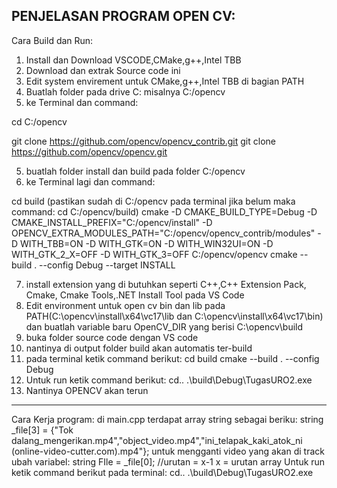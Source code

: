PENJELASAN PROGRAM OPEN CV:
---------------------------------------------------------------------------------------------------------------------------------------------------------------------------------------------------------------------
Cara Build dan Run:
1. Install dan Download VSCODE,CMake,g++,Intel TBB
2. Download dan extrak Source code ini
3. Edit system envirement untuk CMake,g++,Intel TBB di bagian PATH
4. Buatlah folder pada drive C: misalnya C:/opencv
5. ke Terminal dan command:
   
cd C:/opencv

git clone https://github.com/opencv/opencv_contrib.git
git clone https://github.com/opencv/opencv.git

5. buatlah folder install dan build pada folder C:/opencv
6. ke Terminal lagi dan command:

cd build (pastikan sudah di C:/opencv pada terminal jika belum maka command: cd C:/opencv/build)
cmake -D CMAKE_BUILD_TYPE=Debug -D CMAKE_INSTALL_PREFIX="C:/opencv/install" -D OPENCV_EXTRA_MODULES_PATH="C:/opencv/opencv_contrib/modules" -D WITH_TBB=ON -D WITH_GTK=ON -D WITH_WIN32UI=ON -D WITH_GTK_2_X=OFF -D WITH_GTK_3=OFF C:/opencv/opencv
cmake --build . --config Debug --target INSTALL


7. install extension yang di butuhkan seperti C++,C++ Extension Pack, Cmake, Cmake Tools,.NET Install Tool pada VS Code
8. Edit environment untuk open cv bin dan lib pada PATH(C:\opencv\install\x64\vc17\lib dan C:\opencv\install\x64\vc17\bin) dan buatlah variable baru OpenCV_DIR yang berisi C:\opencv\build
9. buka folder source code dengan VS code
10. nantinya di output folder build akan automatis ter-build
11. pada terminal ketik command berikut:
cd build
cmake --build . --config Debug
12. Untuk run ketik command berikut:
 cd..
.\build\Debug\TugasURO2.exe
13. Nantinya OPENCV akan terun
------------------------------------------------------------------------------------------------------------------------------------------------------------------------
Cara Kerja program:
di main.cpp terdapat array string sebagai beriku:
string _file[3] = {"Tok dalang_mengerikan.mp4","object_video.mp4","ini_telapak_kaki_atok_ni (online-video-cutter.com).mp4"};
untuk mengganti video yang akan di track ubah variabel:
string FIle  = _file[0]; //urutan = x-1 x = urutan array
Untuk run ketik command berikut pada terminal:
cd..
.\build\Debug\TugasURO2.exe

